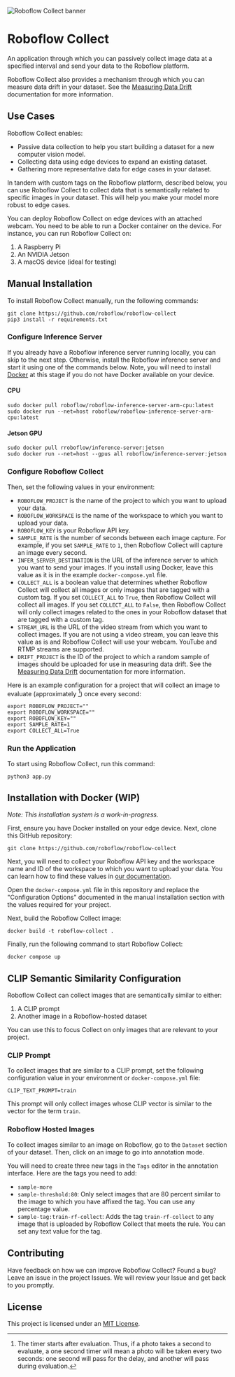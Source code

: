 ![Roboflow Collect banner](https://media.roboflow.com/collect/rf-collect.jpg?updatedAt=1680885477994)

# Roboflow Collect

An application through which you can passively collect image data at a specified interval and send your data to the Roboflow platform.

Roboflow Collect also provides a mechanism through which you can measure data drift in your dataset. See the [Measuring Data Drift](/roboflow-collect/data_drift/) documentation for more information.

## Use Cases

Roboflow Collect enables:

- Passive data collection to help you start building a dataset for a new computer vision model.
- Collecting data using edge devices to expand an existing dataset.
- Gathering more representative data for edge cases in your dataset.

In tandem with custom tags on the Roboflow platform, described below, you can use Roboflow Collect to collect data that is semantically related to specific images in your dataset. This will help you make your model more robust to edge cases.

You can deploy Roboflow Collect on edge devices with an attached webcam. You need to be able to run a Docker container on the device. For instance, you can run Roboflow Collect on:

1. A Raspberry Pi
2. An NVIDIA Jetson
3. A macOS device (ideal for testing)

## Manual Installation

To install Roboflow Collect manually, run the following commands:

```
git clone https://github.com/roboflow/roboflow-collect
pip3 install -r requirements.txt
```

### Configure Inference Server

If you already have a Roboflow inference server running locally, you can skip to the next step. Otherwise, install the Roboflow inference server and start it using one of the commands below. Note, you will need to install [Docker](https://docs.docker.com/get-docker/) at this stage if you do not have Docker available on your device.

#### CPU

```
sudo docker pull roboflow/roboflow-inference-server-arm-cpu:latest
sudo docker run --net=host roboflow/roboflow-inference-server-arm-cpu:latest
```

#### Jetson GPU

```
sudo docker pull rroboflow/inference-server:jetson
sudo docker run --net=host --gpus all roboflow/inference-server:jetson
```

### Configure Roboflow Collect

Then, set the following values in your environment: 

- `ROBOFLOW_PROJECT` is the name of the project to which you want to upload your data.
- `ROBOFLOW_WORKSPACE` is the name of the workspace to which you want to upload your data.
- `ROBOFLOW_KEY` is your Roboflow API key.
- `SAMPLE_RATE` is the number of seconds between each image capture. For example, if you set `SAMPLE_RATE` to `1`, then Roboflow Collect will capture an image every second.
- `INFER_SERVER_DESTINATION` is the URL of the inference server to which you want to send your images. If you install using Docker, leave this value as it is in the example `docker-compose.yml` file.
- `COLLECT_ALL` is a boolean value that determines whether Roboflow Collect will collect all images or only images that are tagged with a custom tag. If you set `COLLECT_ALL` to `True`, then Roboflow Collect will collect all images. If you set `COLLECT_ALL` to `False`, then Roboflow Collect will only collect images related to the ones in your Roboflow dataset that are tagged with a custom tag.
- `STREAM_URL` is the URL of the video stream from which you want to collect images. If you are not using a video stream, you can leave this value as is and Roboflow Collect will use your webcam. YouTube and RTMP streams are supported.
- `DRIFT_PROJECT` is the ID of the project to which a random sample of images should be uploaded for use in measuring data drift. See the [Measuring Data Drift](/roboflow-collect/data_drift/) documentation for more information.

Here is an example configuration for a project that will collect an image to evaluate (approximately [^1]) once every second:

```
export ROBOFLOW_PROJECT=""
export ROBOFLOW_WORKSPACE=""
export ROBOFLOW_KEY=""
export SAMPLE_RATE=1
export COLLECT_ALL=True
```

### Run the Application

To start using Roboflow Collect, run this command:

```
python3 app.py
```

## Installation with Docker (WIP)

*Note: This installation system is a work-in-progress.*

First, ensure you have Docker installed on your edge device. Next, clone this GitHub repository:

```
git clone https://github.com/roboflow/roboflow-collect
```

Next, you will need to collect your Roboflow API key and the workspace name and ID of the workspace to which you want to upload your data. You can learn how to find these values in [our documentation](https://docs.roboflow.com/rest-api#how-to-find-your-model-id-and-version).

Open the `docker-compose.yml` file in this repository and replace the "Configuration Options" documented in the manual installation section with the values required for your project.

Next, build the Roboflow Collect image:

```
docker build -t roboflow-collect .
```

Finally, run the following command to start Roboflow Collect:

```
docker compose up
```

## CLIP Semantic Similarity Configuration

Roboflow Collect can collect images that are semantically similar to either:

1. A CLIP prompt
2. Another image in a Roboflow-hosted dataset

You can use this to focus Collect on only images that are relevant to your project.

### CLIP Prompt

To collect images that are similar to a CLIP prompt, set the following configuration value in your environment or `docker-compose.yml` file:

```
CLIP_TEXT_PROMPT=train
```

This prompt will only collect images whose CLIP vector is similar to the vector for the term `train`.

### Roboflow Hosted Images

To collect images similar to an image on Roboflow, go to the `Dataset` section of your dataset. Then, click on an image to go into annotation mode.

You will need to create three new tags in the `Tags` editor in the annotation interface. Here are the tags you need to add:

- `sample-more`
- `sample-threshold:80`: Only select images that are 80 percent similar to the image to which you have affixed the tag. You can use any percentage value.
- `sample-tag:train-rf-collect`: Adds the tag `train-rf-collect` to any image that is uploaded by Roboflow Collect that meets the rule. You can set any text value for the tag.

## Contributing

Have feedback on how we can improve Roboflow Collect? Found a bug? Leave an issue in the project Issues. We will review your Issue and get back to you promptly.

## License

This project is licensed under an [MIT License](LICENSE).

[^1]: The timer starts after evaluation. Thus, if a photo takes a second to evaluate, a one second timer will mean a photo will be taken every two seconds: one second will pass for the delay, and another will pass during evaluation.
